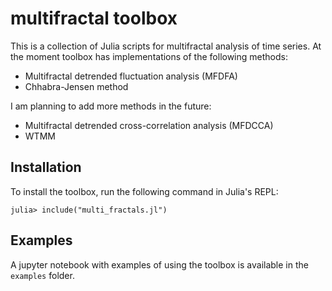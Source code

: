 # multifractal toolbox

This is a collection of Julia scripts for multifractal analysis of time series. At the moment toolbox has implementations of the following methods:

* Multifractal detrended fluctuation analysis (MFDFA)
* Chhabra-Jensen method

I am planning to add more methods in the future:
* Multifractal detrended cross-correlation analysis (MFDCCA)
* WTMM

## Installation

To install the toolbox, run the following command in Julia's REPL:

```
julia> include("multi_fractals.jl")
```

## Examples

A jupyter notebook with examples of using the toolbox is available in the `examples` folder.
